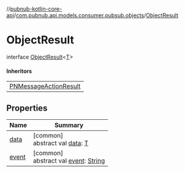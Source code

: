 //[pubnub-kotlin-core-api](../../../index.md)/[com.pubnub.api.models.consumer.pubsub.objects](../index.md)/[ObjectResult](index.md)

# ObjectResult

interface [ObjectResult](index.md)&lt;[T](index.md)&gt;

#### Inheritors

| |
|---|
| [PNMessageActionResult](../../com.pubnub.api.models.consumer.pubsub.message_actions/-p-n-message-action-result/index.md) |

## Properties

| Name | Summary |
|---|---|
| [data](data.md) | [common]<br>abstract val [data](data.md): [T](index.md) |
| [event](event.md) | [common]<br>abstract val [event](event.md): [String](https://kotlinlang.org/api/core/kotlin-stdlib/kotlin/-string/index.html) |
